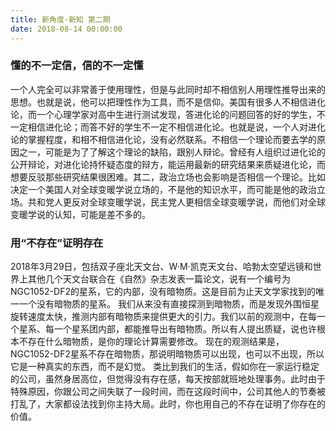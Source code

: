 ```yaml
---
title: 新角度·新知 第二期
date: 2018-08-14 00:00:00
---
```

### 懂的不一定信，信的不一定懂
一个人完全可以非常善于使用理性，但是与此同时却不相信别人用理性推导出来的思想。也就是说，他可以把理性作为工具，而不是信仰。美国有很多人不相信进化论，而一个心理学家对高中生进行测试发现，答进化论的问题回答的好的学生，不一定相信进化论；而答不好的学生不一定不相信进化论。也就是说，一个人对进化论的掌握程度，和相不相信进化论，没有必然联系。不相信一个理论而要去学的原因之一，可能是为了了解这个理论的缺陷，跟别人辩论。曾经有人组织过进化论的公开辩论，对进化论持怀疑态度的辩方，能运用最新的研究结果来质疑进化论，而想要反驳那些研究结果很困难。其二，政治立场也会影响是否相信一个理论。比如决定一个美国人对全球变暖学说立场的，不是他的知识水平，而可能是他的政治立场。共和党人更反对全球变暖学说，民主党人更相信全球变暖学说，而他们对全球变暖学说的认知，可能是差不多的。
### 用“不存在”证明存在
2018年3月29日，包括双子座北天文台、W·M·凯克天文台、哈勃太空望远镜和世界上其他几个天文台联合在《自然》杂志发表一篇论文，说有一个编号为NGC1052-DF2的星系，它的内部，没有暗物质。这是目前为止天文学家找到的唯一一个没有暗物质的星系。
我们从来没有直接探测到暗物质，而是发现外围恒星旋转速度太快，推测内部有暗物质来提供更大的引力。我们以前的观测中，在每一个星系、每一个星系团内部，都能推导出有暗物质。所以有人提出质疑，说也许根本不存在什么暗物质，是你的理论计算需要修改。
现在的观测结果是，NGC1052-DF2星系不存在暗物质，那说明暗物质可以出现，也可以不出现，所以它是一种真实的东西，而不是幻觉。
类比到我们的生活，假如你在一家运行稳定的公司，虽然身居高位，但觉得没有存在感，每天按部就班地处理事务。此时由于特殊原因，你跟公司之间失联了一段时间，而在这段时间中，公司其他人的节奏被打乱了，大家都设法找到你主持大局。此时，你也用自己的不存在证明了你存在的价值。